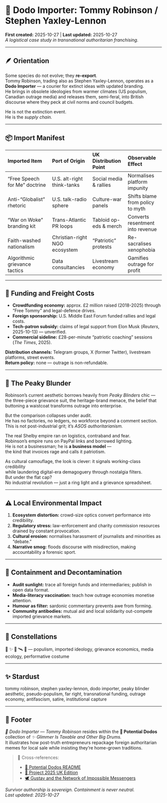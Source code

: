 # 🦤 Dodo Importer: Tommy Robinson / Stephen Yaxley-Lennon  
**First created:** 2025-10-27  |  **Last updated:** 2025-10-27  
*A logistical case study in transnational authoritarian franchising.*

---

## 🪶 Orientation  

Some species do not evolve; they **re-export**.  
Tommy Robinson, trading also as Stephen Yaxley-Lennon, operates as a **Dodo Importer** — a courier for extinct ideas with updated branding.  
He brings in obsolete ideologies from warmer climates (US populism, Canadian outrage media) and releases them, semi-feral, into British discourse where they peck at civil norms and council budgets.

He is not the extinction event.  
He is the *supply chain.*

---

## 📦 Import Manifest  

| Imported Item | Port of Origin | UK Distribution Point | Observable Effect |
|:--|:--|:--|:--|
| “Free Speech for Me” doctrine | U.S. alt-right think-tanks | Social media & rallies | Normalises platform impunity |
| Anti-“Globalist” rhetoric | U.S. talk-radio sphere | Culture-war panels | Shifts blame from policy to myth |
| “War on Woke” branding kit | Trans-Atlantic PR loops | Tabloid op-eds & merch | Converts resentment into revenue |
| Faith-washed nationalism | Christian-right NGO ecosystem | “Patriotic” protests | Re-sacralises xenophobia |
| Algorithmic grievance tactics | Data consultancies | Livestream economy | Gamifies outrage for profit |

---

## 💸 Funding and Freight Costs  

- **Crowdfunding economy:** approx. £2 million raised (2018-2025) through “Free Tommy” and legal-defence drives.  
- **Foreign sponsorship:** U.S. Middle East Forum funded rallies and legal costs.  
- **Tech-patron subsidy:** claims of legal support from Elon Musk (*Reuters*, 2025-10-13) — unverified.  
- **Commercial sideline:** £28-per-minute “patriotic coaching” sessions (*The Times*, 2025).  

**Distribution channels:** Telegram groups, X (former Twitter), livestream platforms, street events.  
**Return policy:** none — outrage is non-refundable.

---

## 🧢 The Peaky Blunder  

Robinson’s current aesthetic borrows heavily from *Peaky Blinders* chic —  
the three-piece grievance suit, the heritage-brand menace, the belief that  
buttoning a waistcoat transforms outrage into enterprise.

But the comparison collapses under audit.  
He has no factories, no ledgers, no workforce beyond a comment section.  
This is not post-industrial grit; it’s *ASOS authoritarianism.*

The real Shelby empire ran on logistics, contraband and fear.  
Robinson’s empire runs on PayPal links and borrowed lighting.  
He is not a businessman; he is **a business model** —  
the kind that invoices rage and calls it patriotism.

As cultural camouflage, the look is clever: it signals working-class credibility  
while laundering digital-era demagoguery through nostalgia filters.  
But under the flat cap?  
No industrial revolution — just a ring light and a grievance spreadsheet.

---

## ⚠️ Local Environmental Impact  

1. **Ecosystem distortion:** crowd-size optics convert performance into credibility.  
2. **Regulatory stress:** law-enforcement and charity commission resources drained by constant provocation.  
3. **Cultural erosion:** normalises harassment of journalists and minorities as “debate.”  
4. **Narrative smog:** floods discourse with misdirection, making accountability a forensic sport.

---

## 🧭 Containment and Decontamination  

- **Audit sunlight:** trace all foreign funds and intermediaries; publish in open data format.  
- **Media-literacy vaccination:** teach how outrage economies monetise attention.  
- **Humour as filter:** sardonic commentary prevents awe from forming.  
- **Community antibodies:** mutual aid and local solidarity out-compete imported grievance markets.

---

## 🌌 Constellations  
🦤 ✨ 💸 🛰️ 🧢 — populism, imported ideology, grievance economics, media ecology, performative costume  

---

## ✨ Stardust  
tommy robinson, stephen yaxley-lennon, dodo importer, peaky blinder aesthetic, pseudo-populism, far right, transnational funding, outrage economy, antifascism, satire, institutional capture  

---

## 🏮 Footer  

*🦤 Dodo Importer — Tommy Robinson* resides within the **🦤 Potential Dodos** collection of *✨ Glimmer Is Taxable and Other Big Drums.*  
It illustrates how post-truth entrepreneurs repackage foreign authoritarian memes for local sale while insisting they’re home-grown traditions.  

> 📡 Cross-references:
> 
> - [🦤 Potential Dodos README](./README.md)  
> - [🍌 Project 2025 UK Edition](./🍌_Project_2025_UK_Edition/README.md)  
> - [🕊️ Gustav and the Network of Impossible Messengers](../🕊️_gustav_and_the_network_of_impossible_messengers.md)

*Survivor authorship is sovereign. Containment is never neutral.*  
_Last updated: 2025-10-27_
